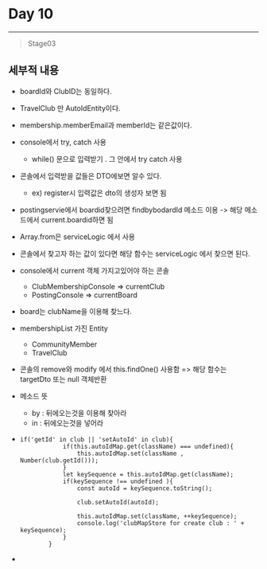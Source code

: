 # Day 10

---

>Stage03 

## 세부적 내용

- boardId와 ClubID는 동일하다. 
- TravelClub 만 AutoIdEntity이다. 
- membership.memberEmail과 memberId는 같은값이다. 
- console에서 try, catch 사용 
  - while() 문으로 입력받기 . 그 안에서 try catch 사용
- 콘솔에서 입력받을 값들은 DTO에보면 알수 있다. 
  - ex) register시 입력값은 dto의 생성자 보면 됨 
- postingservie에서 boardid찾으려면 findbybodardId 메소드 이용 -> 해당 메소드에서 current.boardid하면 됨
- Array.from은 serviceLogic 에서 사용 
- 콘솔에서 찾고자 하는 값이 있다면 해당 함수는 serviceLogic 에서 찾으면 된다. 
- console에서 current 객체 가지고있어야 하는 콘솔
  - ClubMembershipConsole => currentClub
  - PostingConsole => currentBoard
- board는 clubName을 이용해 찾느다. 
- membershipList 가진 Entity
  - CommunityMember
  - TravelClub 
- 콘솔의 remove와 modify 에서 this.findOne() 사용함 => 해당 함수는 targetDto 또는 null 객체반환
- 메소드 뜻

  - by : 뒤에오는것을 이용해 찾아라
  - in : 뒤에오는것을 넣어라 

- ```
  if('getId' in club || 'setAutoId' in club){
              if(this.autoIdMap.get(className) === undefined){
                  this.autoIdMap.set(className , Number(club.getId()));
              }
              let keySequence = this.autoIdMap.get(className);
              if(keySequence !== undefined ){
                  const autoId = keySequence.toString();
  
                  club.setAutoId(autoId);
  
                  this.autoIdMap.set(className, ++keySequence);
                  console.log('clubMapStore for create club : ' + keySequence);
              }
          }
  ```
- 
